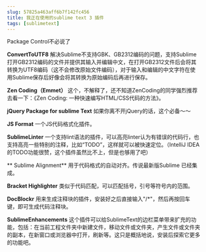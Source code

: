 ```yaml
---
slug: 57825a463aff6b7f142fc456
title: 我正在使用的sublime text 3 插件
tags: [sublimetext]
---
```


Package Control不必说了

**ConvertToUTF8**
解决Sublime不支持GBK、GB2312编码的问题，支持Sublime打开GB2312编码的文件并提供其输入并编辑中文，在打开GB2312文件后会将其转换为UTF8编码（这不会修改原始文件编码），对于输入和编辑的中文字符在使用Sublime保存后好像会将其转换为原始编码后再进行保存。


**Zen Coding（Emmet）**
这个，不解释了，还不知道ZenCoding的同学强烈推荐去看一下：《Zen Coding: 一种快速编写HTML/CSS代码的方法》。

**jQuery Package for sublime Text**
如果你离不开jQuery的话，这个必备～～

**JS Format**
一个JS代码格式化插件。

**SublimeLinter**
一个支持lint语法的插件，可以高亮linter认为有错误的代码行，也支持高亮一些特别的注释，比如“TODO”，这样就可以被快速定位。（IntelliJ IDEA的TODO功能很赞，这个插件虽然比不上，但是也够用了吧）

** Sublime Alignment**
用于代码格式的自动对齐。传说最新版Sublime 已经集成。

**Bracket Highlighter**
类似于代码匹配，可以匹配括号，引号等符号内的范围。

**DocBlockr**
用来生成注释块的插件，安装好之后直接输入"/*"，然后再按回车键，即可生成代码注释块。

**SublimeEnhancements**
这个插件可以给SublimeText的边栏菜单带来扩充的功能，包括：在当前工程文件夹中新建文件，移动文件或文件夹，产生文件或文件夹的副本，在新窗口或浏览器中打开，刷新等。这只是概括地说，安装后探索它更多的功能吧。
